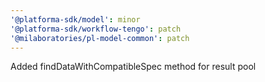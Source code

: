 ```yaml
---
'@platforma-sdk/model': minor
'@platforma-sdk/workflow-tengo': patch
'@milaboratories/pl-model-common': patch
---
```


Added findDataWithCompatibleSpec method for result pool
